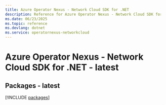 ```yaml
---
title: Azure Operator Nexus - Network Cloud SDK for .NET
description: Reference for Azure Operator Nexus - Network Cloud SDK for .NET
ms.date: 06/23/2025
ms.topic: reference
ms.devlang: dotnet
ms.service: operatornexus-networkcloud
---
```

# Azure Operator Nexus - Network Cloud SDK for .NET - latest
## Packages - latest
[!INCLUDE [packages](operator-nexus---network-cloud-index.md)]